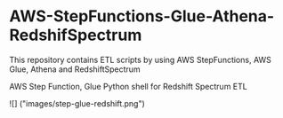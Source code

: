 # AWS-StepFunctions-Glue-Athena-RedshifSpectrum
This repository contains ETL scripts by using AWS StepFunctions, AWS Glue, Athena and RedshiftSpectrum

AWS Step Function, Glue Python shell  for Redshift Spectrum ETL

![] ("images/step-glue-redshift.png")


